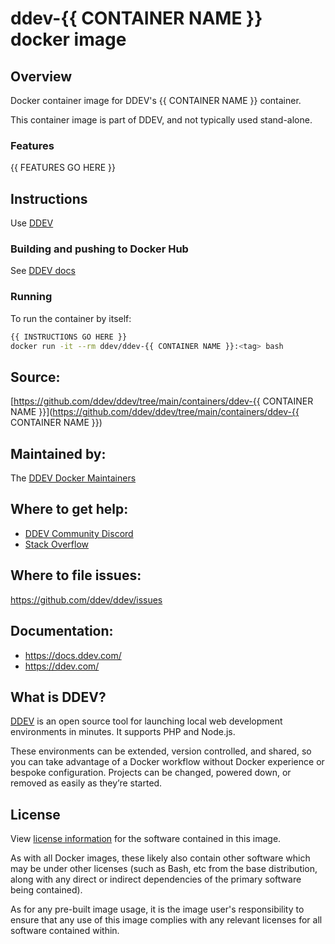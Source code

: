 # ddev-{{ CONTAINER NAME }} docker image

## Overview

Docker container image for DDEV's {{ CONTAINER NAME }} container.

This container image is part of DDEV, and not typically used stand-alone.

### Features

{{ FEATURES GO HERE }}

## Instructions

Use [DDEV](https://docs.ddev.com)

### Building and pushing to Docker Hub

See [DDEV docs](https://docs.ddev.com/en/stable/developers/release-management/#pushing-docker-images-with-the-github-actions-workflow)

### Running
To run the container by itself:

```bash
{{ INSTRUCTIONS GO HERE }}
docker run -it --rm ddev/ddev-{{ CONTAINER NAME }}:<tag> bash
```

## Source:

[https://github.com/ddev/ddev/tree/main/containers/ddev-{{ CONTAINER NAME }}](https://github.com/ddev/ddev/tree/main/containers/ddev-{{ CONTAINER NAME }})

## Maintained by:

The [DDEV Docker Maintainers](https://github.com/ddev)

## Where to get help:

* [DDEV Community Discord](https://ddev.com/s/discord)
* [Stack Overflow](https://stackoverflow.com/questions/tagged/ddev)

## Where to file issues:

https://github.com/ddev/ddev/issues

## Documentation:

* https://docs.ddev.com/
* https://ddev.com/

## What is DDEV?

[DDEV](https://github.com/ddev/ddev) is an open source tool for launching local web development environments in minutes. It supports PHP and Node.js.

These environments can be extended, version controlled, and shared, so you can take advantage of a Docker workflow without Docker experience or bespoke configuration. Projects can be changed, powered down, or removed as easily as they’re started.

## License

View [license information](https://github.com/ddev/ddev/blob/main/LICENSE) for the software contained in this image.

As with all Docker images, these likely also contain other software which may be under other licenses (such as Bash, etc from the base distribution, along with any direct or indirect dependencies of the primary software being contained).

As for any pre-built image usage, it is the image user's responsibility to ensure that any use of this image complies with any relevant licenses for all software contained within.
